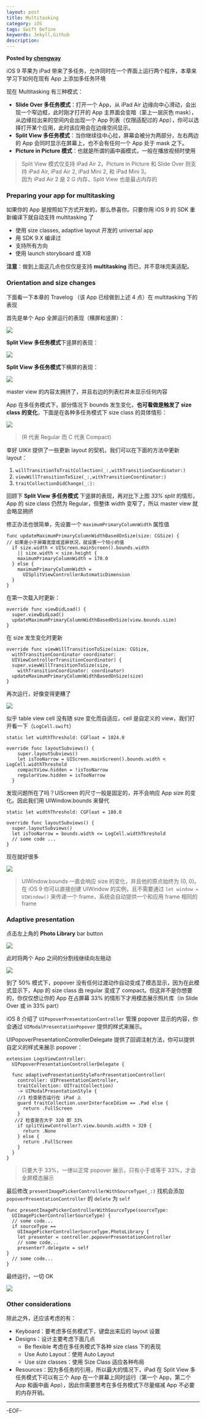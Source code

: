 ```yaml
---  
layout: post  
title: Multitasking  
category: iOS  
tags: Swift Define  
keywords: Jekyll,Github  
description: 
---  
```


__Posted by [chengway](http://chengway.in//)__  

iOS 9 苹果为 iPad 带来了多任务，允许同时在一个界面上运行两个程序，本章来学习下如何在现有 App 上添加多任务环境  

现在 Multitasking 有三种模式：  

* **Slide Over 多任务模式**：打开一个 App，从 iPad Air 边缘向中心滑动，会出现一个窄边框，此时刚才打开的 App 主界面会变暗（蒙上一层灰色 mask），从边缘拉出来的空间内会出现一个 App 列表（仅限适配过的 App），你可以选择打开某个应用，此时该应用会在边缘空间显示。  
* **Split View 多任务模式**：当你继续往中心拉，屏幕会被分为两部分，左右两边的 App 会同时显示在屏幕上，也不会有任何一个 App 处于 mask 之下。  
* **Picture in Picture 模式**：也就是所谓的画中画模式，一般在播放视频时使用  

> Split View 模式仅支持 iPad Air 2，Picture in Picture 和 Slide Over 则支持 iPad Air, iPad Air 2, iPad Mini 2, 和 iPad Mini 3。  
因为 iPad Air 2 是 2 G 内存，Split View 也是最占内存的  

### Preparing your app for multitasking  

如果你的 App 是按照如下方式开发的，那么恭喜你。只要你用 iOS 9 的 SDK 重新编译下就自动支持 multitasking 了  

* 使用 size classes, adaptive layout 开发的 universal app  
* 用 SDK 9.X 编译过  
* 支持所有方向  
* 使用 launch storyboard 或 XIB  

**注意**：做到上面这几点也仅仅是支持 **multitasking** 而已，并不意味完美适配。  

### Orientation and size changes  

下面看一下本章的 Travelog （该 App 已经做到上述 4 点）在 multitasking 下的表现  

首先是单个 App 全屏运行的表现（横屏和竖屏）：  

![][1]  

**Split View 多任务模式**下竖屏的表现：  

![][2]  

**Split View 多任务模式**下横屏的表现：  

![][3]  

master view 的内容太拥挤了，并且右边的列表栏并未显示任何内容  

App 在多任务模式下，部分情况下 bounds 发生变化，**也可看做是触发了 size class 的变化**，下面是在各种多任务模式下 size class 的具体情形：  

![][4]  

> (R 代表 Regular 而 C 代表 Compact)  

幸好 UIKit 提供了一些更新 layout 的契机，我们可以在下面的方法中更新 layout：  

1. `willTransitionToTraitCollection(_:,withTransitionCoordinator:)`  
2. `viewWillTransitionToSize(_:,withTransitionCoordinator:)`  
3. `traitCollectionDidChange(_:):`  

回顾下 **Split View 多任务模式** 下竖屏的表现，再对比下上图 _33% split_ 的情形，App 的 size class 仍然为 Regular，但整体 width 变窄了，所以 master view 就会略显拥挤  

修正办法也很简单，先设置一个 `maximumPrimaryColumnWidth` 属性值  

    func updateMaximumPrimaryColumnWidthBasedOnSize(size: CGSize) {  
    // 如果是小于屏幕宽度或竖屏状况，就设置一个较小的值  
      if size.width < UIScreen.mainScreen().bounds.width  
        || size.width < size.height {  
        maximumPrimaryColumnWidth = 170.0  
      } else {  
        maximumPrimaryColumnWidth =  
          UISplitViewControllerAutomaticDimension  
      }  
    }  

在第一次载入时更新：  

    override func viewDidLoad() {  
      super.viewDidLoad()  
      updateMaximumPrimaryColumnWidthBasedOnSize(view.bounds.size)  
    }  

在 size 发生变化时更新  

    override func viewWillTransitionToSize(size: CGSize,  
      withTransitionCoordinator coordinator:  
      UIViewControllerTransitionCoordinator) {  
      super.viewWillTransitionToSize(size,  
        withTransitionCoordinator: coordinator)  
      updateMaximumPrimaryColumnWidthBasedOnSize(size)  
    }  

再次运行，好像变得更糟了  

![][5]  

似乎 table view cell 没有随 size 变化而自适应，cell 是自定义的 view，我们打开看一下（`LogCell.swift`）  

    static let widthThreshold: CGFloat = 1024.0  

    override func layoutSubviews() {  
        super.layoutSubviews()  
        let isTooNarrow = UIScreen.mainScreen().bounds.width < LogCell.widthThreshold  
        compactView.hidden = !isTooNarrow  
        regularView.hidden = isTooNarrow  
      }  

发现问题所在了吗？UIScreen 的尺寸一般是固定的，并不会响应 App size 的变化。因此我们用 UIWindow.bounds 来替代  

    static let widthThreshold: CGFloat = 180.0  

    override func layoutSubviews() {  
      super.layoutSubviews()  
      let isTooNarrow = bounds.width <= LogCell.widthThreshold  
      // some code ...  
    }  

现在就好很多  

![][6]  

> UIWindow.bounds 一直会响应 size 的变化，并且他的原点始终为 (0, 0)。在 iOS 9 你可以直接创建 UIWindow 的实例，且不需要通过 `let window = UIWindow()` 来传递一个 frame，系统会自动提供一个和应用 frame 相同的 frame  

### Adaptive presentation  

点击左上角的 **Photo Library** bar button  

![][7]  

此时将两个 App 之间的分割线继续向左拖动  

![][8]  

到了 50% 模式下，popover 没有任何过渡动作自动变成了模态显示，因为在此模式显示下，App 的 size class 由 regular 变成了 compact。但这并不是你想要的，你仅仅想让你的 App 在占屏幕 33% 的情形下才用模态展示照片库（in Slide Over 或 in 33% part）  

iOS 8 介绍了 `UIPopoverPresentationController` 管理 popover 显示的内容，你会通过 `UIModalPresentationPopover` 提供的样式来展示。  

UIPopoverPresentationControllerDelegate 提供了回调注射方法，你可以提供自定义的样式来展示 popover：  

    extension LogsViewController:  
      UIPopoverPresentationControllerDelegate {  

      func adaptivePresentationStyleForPresentationController(  
        controller: UIPresentationController,  
        traitCollection: UITraitCollection)  
        -> UIModalPresentationStyle {  
        //1 检查是否运行在 iPad 上  
        guard traitCollection.userInterfaceIdiom == .Pad else {  
          return .FullScreen  
        }  
       //2 检查是否大于 320 即 33%  
        if splitViewController?.view.bounds.width > 320 {  
          return .None  
        } else {  
          return .FullScreen  
        }  
      }  
    }  

> 只要大于 33%，一律以正常 popover 展示，只有小于或等于 33%，才会全屏模态展示  

最后修改 `presentImagePickerControllerWithSourceType(_:)` 找机会添加 `popoverPresentationController` 的 `delete` 为 `self`  

    func presentImagePickerControllerWithSourceType(sourceType:  
      UIImagePickerControllerSourceType) {  
      // some code...  
      if sourceType ==  
        UIImagePickerControllerSourceType.PhotoLibrary {  
        let presenter = controller.popoverPresentationController  
        // some code...  
        presenter?.delegate = self  
    }  
      // some code...  
    }  

最终运行，一切 OK  

![][9]  

### Other considerations  

除此之外，还应该考虑的有：  

* Keyboard：要考虑多任务模式下，键盘出来后的 layout 设置  
* Designs：设计主要考虑下面几点  
    * Be flexible 考虑在多任务模式下各种 size class 下的表现  
    * Use Auto Layout：使用 Auto Layout  
    * Use size classes：使用 Size Class 适应各种布局  
* Resources：因为多任务的引用，所以最大的情况下，iPad 在 Split View 多任务模式下可以有三个 App 在一个屏幕上同时运行（第一个 App，第二个 App 和画中画 App），因此你需要思考在多任务模式下尽量缩减 App 不必要的内存开销。  
* * *  

-EOF-  

[1]: /assets/postAssets/2016/61b207a9gw1eytpsbr92rj20m80astae.webp  
[2]: /assets/postAssets/2016/61b207a9jw1eytpybyjasj20d40hh0u3.webp  
[3]: /assets/postAssets/2016/61b207a9gw1eytq2e245fj20i90dpmz3.webp  
[4]: /assets/postAssets/2016/61b207a9jw1eytqc3ha83j20q90axdgu.webp  
[5]: /assets/postAssets/2016/61b207a9jw1eytqv187ekj20ot0bztaf.webp  
[6]: /assets/postAssets/2016/61b207a9jw1eytraubj8bj20oq0bx0v0.webp  
[7]: /assets/postAssets/2016/61b207a9jw1eytrcxxaatj20p10irwgi.webp  
[8]: /assets/postAssets/2016/61b207a9jw1eytrei2vg2j20qw0j6dhp.webp  
[9]: /assets/postAssets/2016/61b207a9jw1eytrxr6olij20os09babh.webp  

